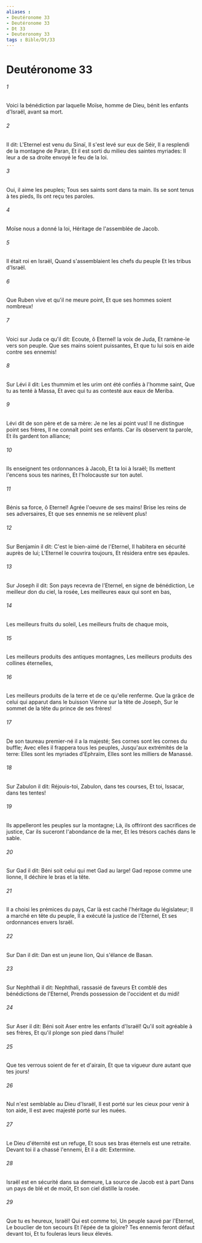```yaml
---
aliases : 
- Deutéronome 33
- Deutéronome 33
- Dt 33
- Deuteronomy 33
tags : Bible/Dt/33
---
```


# Deutéronome 33

###### 1
Voici la bénédiction par laquelle Moïse, homme de Dieu, bénit les enfants d'Israël, avant sa mort.
###### 2
Il dit: L'Eternel est venu du Sinaï, Il s'est levé sur eux de Séir, Il a resplendi de la montagne de Paran, Et il est sorti du milieu des saintes myriades: Il leur a de sa droite envoyé le feu de la loi.
###### 3
Oui, il aime les peuples; Tous ses saints sont dans ta main. Ils se sont tenus à tes pieds, Ils ont reçu tes paroles.
###### 4
Moïse nous a donné la loi, Héritage de l'assemblée de Jacob.
###### 5
Il était roi en Israël, Quand s'assemblaient les chefs du peuple Et les tribus d'Israël.
###### 6
Que Ruben vive et qu'il ne meure point, Et que ses hommes soient nombreux!
###### 7
Voici sur Juda ce qu'il dit: Ecoute, ô Eternel! la voix de Juda, Et ramène-le vers son peuple. Que ses mains soient puissantes, Et que tu lui sois en aide contre ses ennemis!
###### 8
Sur Lévi il dit: Les thummim et les urim ont été confiés à l'homme saint, Que tu as tenté à Massa, Et avec qui tu as contesté aux eaux de Meriba.
###### 9
Lévi dit de son père et de sa mère: Je ne les ai point vus! Il ne distingue point ses frères, Il ne connaît point ses enfants. Car ils observent ta parole, Et ils gardent ton alliance;
###### 10
Ils enseignent tes ordonnances à Jacob, Et ta loi à Israël; Ils mettent l'encens sous tes narines, Et l'holocauste sur ton autel.
###### 11
Bénis sa force, ô Eternel! Agrée l'oeuvre de ses mains! Brise les reins de ses adversaires, Et que ses ennemis ne se relèvent plus!
###### 12
Sur Benjamin il dit: C'est le bien-aimé de l'Eternel, Il habitera en sécurité auprès de lui; L'Eternel le couvrira toujours, Et résidera entre ses épaules.
###### 13
Sur Joseph il dit: Son pays recevra de l'Eternel, en signe de bénédiction, Le meilleur don du ciel, la rosée, Les meilleures eaux qui sont en bas,
###### 14
Les meilleurs fruits du soleil, Les meilleurs fruits de chaque mois,
###### 15
Les meilleurs produits des antiques montagnes, Les meilleurs produits des collines éternelles,
###### 16
Les meilleurs produits de la terre et de ce qu'elle renferme. Que la grâce de celui qui apparut dans le buisson Vienne sur la tête de Joseph, Sur le sommet de la tête du prince de ses frères!
###### 17
De son taureau premier-né il a la majesté; Ses cornes sont les cornes du buffle; Avec elles il frappera tous les peuples, Jusqu'aux extrémités de la terre: Elles sont les myriades d'Ephraïm, Elles sont les milliers de Manassé.
###### 18
Sur Zabulon il dit: Réjouis-toi, Zabulon, dans tes courses, Et toi, Issacar, dans tes tentes!
###### 19
Ils appelleront les peuples sur la montagne; Là, ils offriront des sacrifices de justice, Car ils suceront l'abondance de la mer, Et les trésors cachés dans le sable.
###### 20
Sur Gad il dit: Béni soit celui qui met Gad au large! Gad repose comme une lionne, Il déchire le bras et la tête.
###### 21
Il a choisi les prémices du pays, Car là est caché l'héritage du législateur; Il a marché en tête du peuple, Il a exécuté la justice de l'Eternel, Et ses ordonnances envers Israël.
###### 22
Sur Dan il dit: Dan est un jeune lion, Qui s'élance de Basan.
###### 23
Sur Nephthali il dit: Nephthali, rassasié de faveurs Et comblé des bénédictions de l'Eternel, Prends possession de l'occident et du midi!
###### 24
Sur Aser il dit: Béni soit Aser entre les enfants d'Israël! Qu'il soit agréable à ses frères, Et qu'il plonge son pied dans l'huile!
###### 25
Que tes verrous soient de fer et d'airain, Et que ta vigueur dure autant que tes jours!
###### 26
Nul n'est semblable au Dieu d'Israël, Il est porté sur les cieux pour venir à ton aide, Il est avec majesté porté sur les nuées.
###### 27
Le Dieu d'éternité est un refuge, Et sous ses bras éternels est une retraite. Devant toi il a chassé l'ennemi, Et il a dit: Extermine.
###### 28
Israël est en sécurité dans sa demeure, La source de Jacob est à part Dans un pays de blé et de moût, Et son ciel distille la rosée.
###### 29
Que tu es heureux, Israël! Qui est comme toi, Un peuple sauvé par l'Eternel, Le bouclier de ton secours Et l'épée de ta gloire? Tes ennemis feront défaut devant toi, Et tu fouleras leurs lieux élevés.
